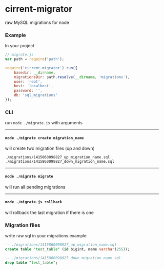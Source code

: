 cirrent-migrator
===================

raw MySQL migrations for node

### Example

In your project
```js
// migrate.js
var path = require('path');

require('cirrent-migrator').run({
    basedir: __dirname,
    migrationsDir: path.resolve(__dirname, 'migrations'),
    user: 'root',
    host: 'localhost',
    password: '',
    db: 'sql_migrations'
});
```

### CLI
run `node ./migrate.js` with arguments

---

#### `node ./migrate create migration_name`
will create two migration files (up and down)
```
./migrations/1415860098827_up_migration_name.sql
./migrations/1415860098827_down_migration_name.sql
```

---

#### `node ./migrate migrate`
will run all pending migrations

---

#### `node ./migrate.js rollback`
will rollback the last migration if there is one


### Migration files
write raw sql in your migrations
example
```sql
-- ./migrations/1415860098827_up_migration_name.sql
create table "test_table" (id bigint, name varchar(255));

```
```sql
-- ./migrations/1415860098827_down_migration_name.sql
drop table "test_table";
```
